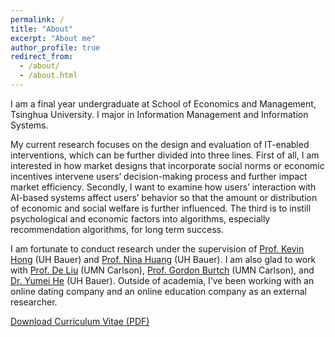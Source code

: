 ```yaml
---
permalink: /
title: "About"
excerpt: "About me"
author_profile: true
redirect_from: 
  - /about/
  - /about.html
---
```


I am a final year undergraduate at School of Economics and Management, Tsinghua University. I major in Information Management and Information Systems. 

My current research focuses on the design and evaluation of IT-enabled interventions, which can be further divided into three lines. First of all, I am interested in how market designs that incorporate social norms or economic incentives intervene users’ decision-making process and further impact market efficiency. Secondly, I want to examine how users’ interaction with AI-based systems affect users’ behavior so that the amount or distribution of economic and social welfare is further influenced. The third is to instill psychological and economic factors into algorithms, especially recommendation algorithms, for long term success.

I am fortunate to conduct research under the supervision of [Prof. Kevin Hong](http://kevinhong.me/) (UH Bauer) and [Prof. Nina Huang](http://nihuang.me/) (UH Bauer). I am also glad to work with [Prof. De Liu](https://de4liu.github.io/home/) (UMN Carlson), [Prof. Gordon Burtch](https://carlsonschool.umn.edu/faculty/gordon-burtch) (UMN Carlson), and [Dr. Yumei He](https://www.bauer.uh.edu/directory/profile.asp?firstname=Yumei&lastname=He) (UH Bauer). Outside of academia, I’ve been working with an online dating company and an online education company as an external researcher. 

[Download Curriculum Vitae (PDF)](/home/files/CV_Xingchen_Xu.pdf)
